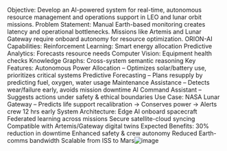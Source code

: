 Objective:
Develop an AI-powered system for real-time, autonomous resource management and operations support in LEO and lunar orbit missions.
Problem Statement:
Manual Earth-based monitoring creates latency and operational bottlenecks. Missions like Artemis and Lunar Gateway require onboard autonomy for resource optimization.
ORION-AI Capabilities:
Reinforcement Learning: Smart energy allocation
Predictive Analytics: Forecasts resource needs
Computer Vision: Equipment health checks
Knowledge Graphs: Cross-system semantic reasoning
Key Features:
Autonomous Power Allocation – Optimizes solar/battery use, prioritizes critical systems
Predictive Forecasting – Plans resupply by predicting fuel, oxygen, water usage
Maintenance Assistance – Detects wear/failure early, avoids mission downtime
AI Command Assistant – Suggests actions under safety & ethical boundaries
Use Case:
NASA Lunar Gateway – Predicts life support recalibration → Conserves power → Alerts crew 12 hrs early
System Architecture:
Edge AI onboard spacecraft
Federated learning across missions
Secure satellite-cloud syncing
Compatible with Artemis/Gateway digital twins
Expected Benefits:
30% reduction in downtime
Enhanced safety & crew autonomy
Reduced Earth-comms bandwidth
Scalable from ISS to Mars![image](https://github.com/user-attachments/assets/eb38e2e3-bc37-4fb9-9a19-b0ed238399b4)
